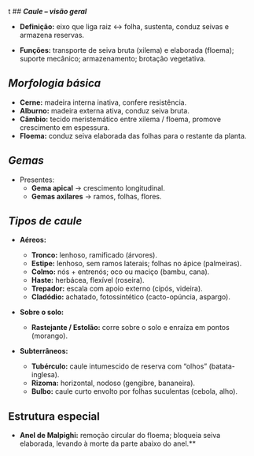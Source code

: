t ## ***Caule – visão geral***

- **Definição:** eixo que liga raiz ↔ folha, sustenta, conduz seivas e armazena reservas.
    
- **Funções:** transporte de seiva bruta (xilema) e elaborada (floema); suporte mecânico; armazenamento; brotação vegetativa.
    

## ***Morfologia básica***

- **Cerne:** madeira interna inativa, confere resistência.
- **Alburno:** madeira externa ativa, conduz seiva bruta.
- **Câmbio:** tecido meristemático entre xilema / floema, promove crescimento em espessura.
- **Floema:** conduz seiva elaborada das folhas para o restante da planta.

## ***Gemas***

- Presentes:
    - **Gema apical** → crescimento longitudinal.
    - **Gemas axilares** → ramos, folhas, flores.
        

## ***Tipos de caule***

- **Aéreos:**
    
    - **Tronco:** lenhoso, ramificado (árvores).
    - **Estipe:** lenhoso, sem ramos laterais; folhas no ápice (palmeiras).
    - **Colmo:** nós + entrenós; oco ou maciço (bambu, cana).
    - **Haste:** herbácea, flexível (roseira).
    - **Trepador:** escala com apoio externo (cipós, videira).
    - **Cladódio:** achatado, fotossintético (cacto-opúncia, aspargo).
        
- **Sobre o solo:**
    - **Rastejante / Estolão:** corre sobre o solo e enraíza em pontos (morango).
        
- **Subterrâneos:**
    - **Tubérculo:** caule intumescido de reserva com “olhos” (batata-inglesa).
    - **Rizoma:** horizontal, nodoso (gengibre, bananeira).
    - **Bulbo:** caule curto envolto por folhas suculentas (cebola, alho).

## Estrutura especial

- **Anel de Malpighi:** remoção circular do floema; bloqueia seiva elaborada, levando à morte da parte abaixo do anel.**